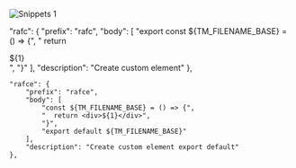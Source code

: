 ![Snippets 1](https://github.com/user-attachments/assets/15317040-58fc-4fb8-ad50-0fa2876f77b1)



"rafc": {
		"prefix": "rafc",
		"body": [
			"export const ${TM_FILENAME_BASE} = () => {",
			"  return <div>${1}</div>",
			"}"
		],
		"description": "Create custom element"
	},
 
	"rafce": {
		"prefix": "rafce",
		"body": [
			"const ${TM_FILENAME_BASE} = () => {",
			"  return <div>${1}</div>",
			"}",
			"export default ${TM_FILENAME_BASE}"
		],
		"description": "Create custom element export default"
	},
